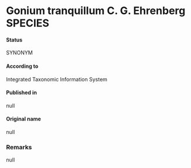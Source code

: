 Gonium tranquillum C. G. Ehrenberg SPECIES
=======

#### Status
SYNONYM

#### According to
Integrated Taxonomic Information System

#### Published in
null

#### Original name
null

### Remarks
null